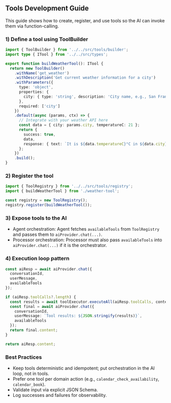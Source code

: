 ## Tools Development Guide

This guide shows how to create, register, and use tools so the AI can invoke them via function-calling.

### 1) Define a tool using ToolBuilder

```ts
import { ToolBuilder } from '../../src/tools/builder';
import type { ITool } from '../../src/types';

export function buildWeatherTool(): ITool {
  return new ToolBuilder()
    .withName('get_weather')
    .withDescription('Get current weather information for a city')
    .withParameters({
      type: 'object',
      properties: {
        city: { type: 'string', description: 'City name, e.g., San Francisco' }
      },
      required: ['city']
    })
    .default(async (params, ctx) => {
      // Integrate with your weather API here
      const data = { city: params.city, temperatureC: 21 };
      return {
        success: true,
        data,
        response: { text: `It is ${data.temperatureC}°C in ${data.city}.` }
      };
    })
    .build();
}
```

### 2) Register the tool

```ts
import { ToolRegistry } from '../../src/tools/registry';
import { buildWeatherTool } from './weather-tool';

const registry = new ToolRegistry();
registry.register(buildWeatherTool());
```

### 3) Expose tools to the AI

- Agent orchestration: Agent fetches `availableTools` from `ToolRegistry` and passes them to `aiProvider.chat(...)`.
- Processor orchestration: Processor must also pass `availableTools` into `aiProvider.chat(...)` if it is the orchestrator.

### 4) Execution loop pattern

```ts
const aiResp = await aiProvider.chat({
  conversationId,
  userMessage,
  availableTools
});

if (aiResp.toolCalls?.length) {
  const results = await toolExecutor.executeAll(aiResp.toolCalls, context);
  const final = await aiProvider.chat({
    conversationId,
    userMessage: `Tool results: ${JSON.stringify(results)}`,
    availableTools
  });
  return final.content;
}

return aiResp.content;
```

### Best Practices

- Keep tools deterministic and idempotent; put orchestration in the AI loop, not in tools.
- Prefer one tool per domain action (e.g., `calendar_check_availability`, `calendar_book`).
- Validate input via explicit JSON Schema.
- Log successes and failures for observability.


